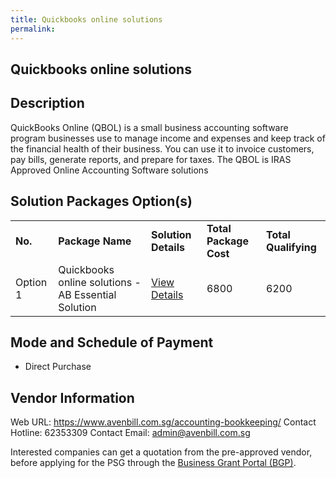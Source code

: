 ```yaml
---
title: Quickbooks online solutions
permalink: 
---
```


## Quickbooks online solutions

## Description

QuickBooks Online (QBOL) is a small business accounting software program businesses use to manage income and expenses and keep track of the financial health of their business. You can use it to invoice customers, pay bills, generate reports, and prepare for taxes. 
The QBOL is IRAS Approved Online Accounting Software solutions

## Solution Packages Option(s)

<table>
<tr>
<td><b>No.</b></td>
<td><b>Package Name</b></td>
<td><b>Solution Details</b></td>
<td><b>Total Package Cost</b></td>
<td><b>Total Qualifying</b></td>
</tr>
<tr>
<td>Option 1</td>
<td>Quickbooks online solutions - AB Essential Solution</td>
<td><a href='https://www.gobusiness.gov.sg/images/psg/Aven&Bill20200479_Desensitised_Annex_3_Part_2.pdf'>View Details</a></td>
<td>6800</td>
<td>6200</td>
</tr>
</table>

## Mode and Schedule of Payment

 - Direct Purchase

## Vendor Information

 Web URL: https://www.avenbill.com.sg/accounting-bookkeeping/ 
Contact Hotline: 62353309 
Contact Email: admin@avenbill.com.sg 


Interested companies can get a quotation from the pre-approved vendor, before applying for the PSG through the <a href='https://www.businessgrants.gov.sg/'>Business Grant Portal (BGP)</a>.
